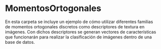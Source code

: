 # MomentosOrtogonales
En esta carpeta se incluye un ejemplo de cómo utilizar diferentes familias de momentos ortogonales discretos como descriptores de textura en imágenes. Con dichos descriptores se generan vectores de características que funcionarán para realizar la clasificación de imágenes dentro de una base de datos.

